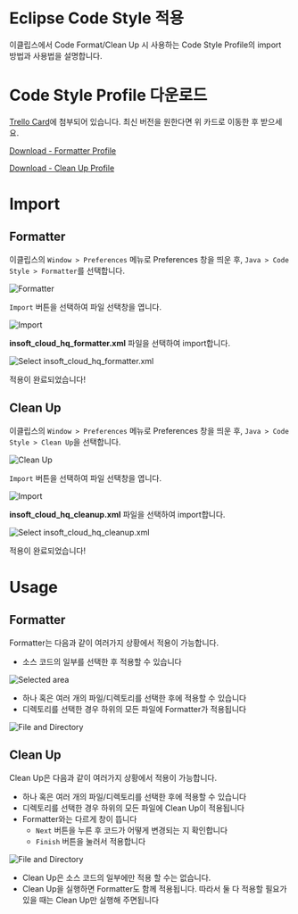 # Eclipse Code Style 적용

이클립스에서 Code Format/Clean Up 시 사용하는 Code Style Profile의 import 방법과 사용법을 설명합니다.

# Code Style Profile 다운로드

[Trello Card](https://trello.com/c/c5FxwuN9/123-eclipse-code-style-formatter-clean-up-profile)에 첨부되어 있습니다.
최신 버전을 원한다면 위 카드로 이동한 후 받으세요.

[Download - Formatter Profile](https://trello-attachments.s3.amazonaws.com/548a6f4b442a1107ca164a1b/54b37ba087a14bc53eaad0ef/c74c86db80d9c0cd7cfd253957aca725/insoft_cloud_hq_formatter.xml)

[Download - Clean Up Profile](https://trello-attachments.s3.amazonaws.com/548a6f4b442a1107ca164a1b/54b37ba087a14bc53eaad0ef/402d5c5176c9ea31880a8158f74e25ad/insoft_cloud_hq_cleanup.xml)


# Import


## Formatter

이클립스의 `Window > Preferences` 메뉴로 Preferences 창을 띄운 후, `Java > Code Style > Formatter`를 선택합니다.

![Formatter](http://i.imgur.com/nqL5XTc.png)

`Import` 버튼을 선택하여 파일 선택창을 엽니다.

![Import](http://i.imgur.com/gdEQ2IO.png)

**insoft_cloud_hq_formatter.xml** 파일을 선택하여 import합니다.

![Select insoft_cloud_hq_formatter.xml](http://i.imgur.com/bnFEM1q.png)

적용이 완료되었습니다!


## Clean Up

이클립스의 `Window > Preferences` 메뉴로 Preferences 창을 띄운 후, `Java > Code Style > Clean Up`을 선택합니다.

![Clean Up](http://i.imgur.com/xcS1Y6U.png)

`Import` 버튼을 선택하여 파일 선택창을 엽니다.

![Import](http://i.imgur.com/DTZKtU8.png)

**insoft_cloud_hq_cleanup.xml** 파일을 선택하여 import합니다.

![Select insoft_cloud_hq_cleanup.xml](http://i.imgur.com/PUjgeqD.png)

적용이 완료되었습니다!



# Usage

## Formatter

Formatter는 다음과 같이 여러가지 상황에서 적용이 가능합니다.

- 소스 코드의 일부를 선택한 후 적용할 수 있습니다

![Selected area](http://i.imgur.com/kBuJS2v.png)

- 하나 혹은 여러 개의 파일/디렉토리를 선택한 후에 적용할 수 있습니다
- 디렉토리를 선택한 경우 하위의 모든 파일에 Formatter가 적용됩니다

![File and Directory](http://i.imgur.com/SCjDyuw.png)


## Clean Up

Clean Up은 다음과 같이 여러가지 상황에서 적용이 가능합니다.

- 하나 혹은 여러 개의 파일/디렉토리를 선택한 후에 적용할 수 있습니다
- 디렉토리를 선택한 경우 하위의 모든 파일에 Clean Up이 적용됩니다
- Formatter와는 다르게 창이 뜹니다
	-  `Next` 버튼을 누른 후 코드가 어떻게 변경되는 지 확인합니다
	-  `Finish` 버튼을 눌러서 적용합니다

![File and Directory](http://i.imgur.com/GfZzQn3.png)

- Clean Up은 소스 코드의 일부에만 적용 할 수는 없습니다.
- Clean Up을 실행하면 Formatter도 함께 적용됩니다. 따라서 둘 다 적용할 필요가 있을 때는 Clean Up만 실행해 주면됩니다
